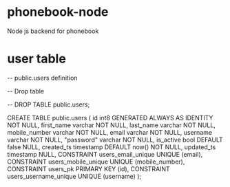 # phonebook-node
Node js backend for phonebook

# user table
-- public.users definition

-- Drop table

-- DROP TABLE public.users;

CREATE TABLE public.users (
	id int8 GENERATED ALWAYS AS IDENTITY NOT NULL,
	first_name varchar NOT NULL,
	last_name varchar NOT NULL,
	mobile_number varchar NOT NULL,
	email varchar NOT NULL,
	username varchar NOT NULL,
	"password" varchar NOT NULL,
	is_active bool DEFAULT false NULL,
	created_ts timestamp DEFAULT now() NOT NULL,
	updated_ts timestamp NULL,
	CONSTRAINT users_email_unique UNIQUE (email),
	CONSTRAINT users_mobile_unique UNIQUE (mobile_number),
	CONSTRAINT users_pk PRIMARY KEY (id),
	CONSTRAINT users_username_unique UNIQUE (username)
);

